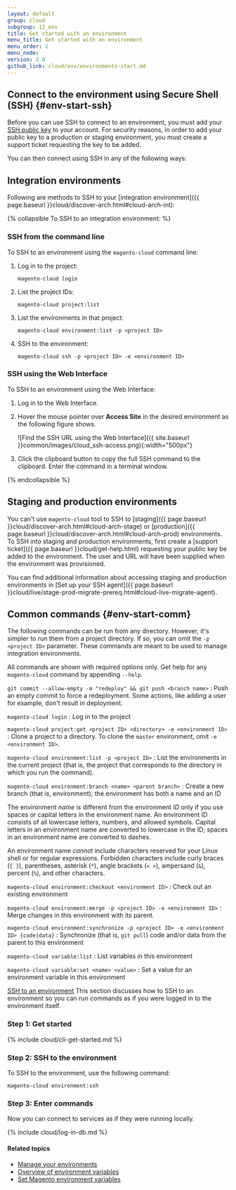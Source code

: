```yaml
---
layout: default
group: cloud
subgroup: 12_env
title: Get started with an environment
menu_title: Get started with an environment
menu_order: 2
menu_node: 
version: 2.0
github_link: cloud/env/environments-start.md
---
```


## Connect to the environment using Secure Shell (SSH) {#env-start-ssh}
Before you can use SSH to connect to an environment, you must add your [SSH public key]({{page.baseurl}}cloud/before/before-workspace.html#cloud-ssh-cli-ssh) 
to your account. For security reasons, in order to add your public key to a production or staging environment,
 you must create a support ticket requesting the key to be added.

You can then connect using SSH in any of the following ways:

## Integration environments

Following are methods to SSH to your [integration environment]({{ page.baseurl }}cloud/discover-arch.html#cloud-arch-int):

{% collapsible To SSH to an integration environment: %}

### SSH from the command line

To SSH to an environment using the `magento-cloud` command line:

1.	Log in to the project:

		magento-cloud login
2.	List the project IDs:

		magento-cloud project:list
3.	List the environments in that project:

		magento-cloud environment:list -p <project ID>
3.	SSH to the environment:

		magento-cloud ssh -p <project ID> -e <environment ID>

### SSH using the Web Interface
To SSH to an environment using the Web Interface:

1.	Log in to the Web Interface.
2.	Hover the mouse pointer over **Access Site** in the desired environment as the following figure shows.

	![Find the SSH URL using the Web Interface]({{ site.baseurl }}common/images/cloud_ssh-access.png){:width="500px"}

3.	Click the clipboard button to copy the full SSH command to the clipboard. Enter the command in a terminal window.

{% endcollapsible %}

## Staging and production environments

You can't use `magento-cloud` tool to SSH to [staging]({{ page.baseurl }}cloud/discover-arch.html#cloud-arch-stage) or [production]({{ page.baseurl }}cloud/discover-arch.html#cloud-arch-prod) environments. To SSH into staging and production 
environments, first create a [support ticket]({{ page.baseurl }}cloud/get-help.html) requesting your public key be added to the environment. The user and 
URL will have been supplied when the environment was provisioned.

You can find additional information about accessing staging and production environments in [Set up your SSH agent]({{ page.baseurl }}cloud/live/stage-prod-migrate-prereq.html#cloud-live-migrate-agent).

## Common commands {#env-start-comm}
The following commands can be run from any directory. However, it's simpler to run them from a project directory. If 
so, you can omit the `-p <project ID>` parameter. These commands are meant to be used to manage integration environments.

All commands are shown with required options only. Get help for any `magento-cloud` command by appending `--help`.

`git commit --allow-empty -m "redeploy" && git push <branch name>`
:  Push an empty commit to force a redeployment. Some actions, like adding a user for example, don't result in deployment.

`magento-cloud login`
:	Log in to the project

`magento-cloud project:get <project ID> <directory> -e <environment ID>`
:	Clone a project to a directory. To clone the `master` environment, omit `-e <environment ID>`.

`magento-cloud environment:list -p <project ID>`
:	List the environments in the current project (that is, the project that corresponds to the directory in which you run the command).

`magento-cloud environment:branch <name> <parent branch>`
:	Create a new branch (that is, environment); the environment has both a name and an ID

 <div class="bs-callout bs-callout-info" id="info">
   <p>The environment <em>name</em> is different from the environment <em>ID</em> only if you use spaces or capital letters in the environment name. An environment ID consists of all lowercase letters, numbers, and allowed symbols. Capital letters in an environment name are converted to lowercase in the ID; spaces in an environment name are converted to dashes.</p>
   <p>An environment name <em>cannot</em> include characters reserved for your Linux shell or for regular expressions. Forbidden characters include curly braces (<code>{ }</code>), parentheses, asterisk (<code>*</code>), angle brackets (<code>&lt; ></code>), ampersand (<code>&</code>), percent (<code>%</code>), and other characters.</p>
 </div>


`magento-cloud environment:checkout <environment ID>`
:	Check out an existing environment

`magento-cloud environment:merge -p <project ID> -e <environment ID>`
:	Merge changes in this environment with its parent.

`magento-cloud environment:synchronize -p <project ID> -e <environment ID> {code|data}`
:	Synchronize (that is, `git pull`) code and/or data from the parent to this environment

`magento-cloud variable:list`
:	List variables in this environment

`magento-cloud variable:set <name> <value>`
:	Set a value for an environment variable in this environment


[SSH to an environment](#env-start-ssh)
This section discusses how to SSH to an environment so you can run commands as if you were logged in to the environment itself.

### Step 1: Get started

{% include cloud/cli-get-started.md %}

### Step 2: SSH to the environment
To SSH to the environment, use the following command:

	magento-cloud environment:ssh

### Step 3: Enter commands
Now you can connect to services as if they were running locally.

{% include cloud/log-in-db.md %}

#### Related topics
*	[Manage your environments]({{page.baseurl}}cloud/env/environments.html)
*	[Overview of environment variables]({{page.baseurl}}cloud/env/environment-vars_over.html)
*	[Set Magento environment variables]({{page.baseurl}}cloud/howtos/environment-tutorial-set-mage-vars.html)
